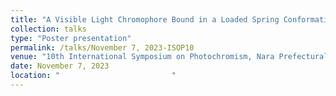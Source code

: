 ```yaml
---
title: "A Visible Light Chromophore Bound in a Loaded Spring Conformation: The Photosalient Effect of Trans Tetra-ortho-Bromo Azobenzene"
collection: talks
type: "Poster presentation"
permalink: /talks/November 7, 2023-ISOP10
venue: "10th International Symposium on Photochromism, Nara Prefectural Convention Center, Nara, Japan"
date: November 7, 2023
location: "                         "
---
```

